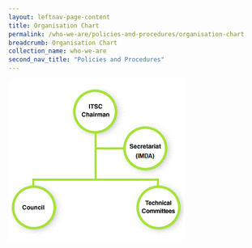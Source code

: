```yaml
---
layout: leftnav-page-content
title: Organisation Chart
permalink: /who-we-are/policies-and-procedures/organisation-chart
breadcrumb: Organisation Chart
collection_name: who-we-are
second_nav_title: "Policies and Procedures"
---
```

![Organisation Chart](/images/itscOrgChart.gif)
